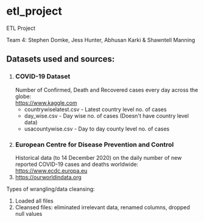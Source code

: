 # etl_project
ETL Project

Team 4: Stephen Domke, Jess Hunter, Abhusan Karki & Shawntell Manning

<h2>Datasets used and sources:</h2>

<ol><li><h3>COVID-19 Dataset</h3>
Number of Confirmed, Death and Recovered cases every day across the globe:<br>
  <a href="https://www.kaggle.com/imdevskp/corona-virus-report">https://www.kaggle.com</a><br>
  <ul><li>countrywiselatest.csv - Latest country level no. of cases</li>
    <li>day_wise.csv - Day wise no. of cases (Doesn't have country level data)</li>
    <li>usacountywise.csv - Day to day county level no. of cases</li></ul></li>

<li><h3>European Centre for Disease Prevention and Control</h3>
Historical data (to 14 December 2020) on the daily number of new reported COVID-19 cases and deaths worldwide:<br>
<a href="https://www.ecdc.europa.eu/en/publications-data/download-todays-data-geographic-distribution-covid-19-cases-worldwide
         date_data.csv">https://www.ecdc.europa.eu</a></li>

<li><a href="https://ourworldindata.org/covid-cases?country=IND~USA~GBR~CAN~DEU~FRA">https://ourworldindata.org</a></li></ol>

Types of wrangling/data cleansing:
1. Loaded all files
2. Cleansed files: eliminated irrelevant data, renamed columns, dropped null values

